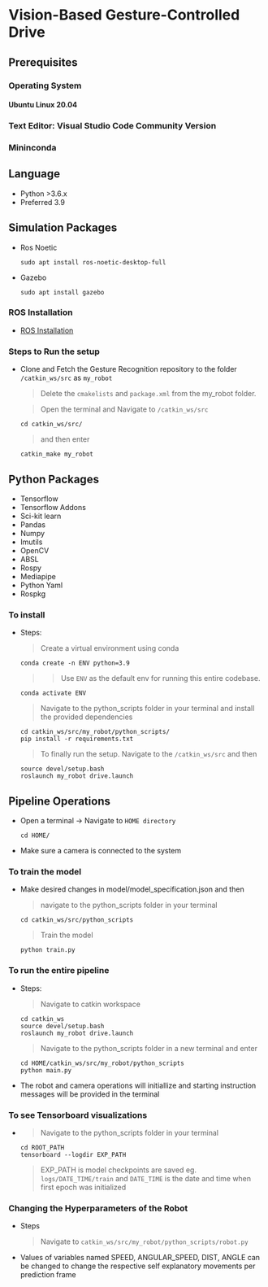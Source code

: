 
# Vision-Based Gesture-Controlled Drive

## Prerequisites

### Operating System

#### Ubuntu Linux 20.04

### Text Editor: Visual Studio Code Community Version

### Mininconda

## Language

* Python >3.6.x
* Preferred 3.9

## Simulation Packages

* Ros Noetic

      sudo apt install ros-noetic-desktop-full

* Gazebo

      sudo apt install gazebo

### ROS Installation

* <a href="http://wiki.ros.org/noetic/Installation/Ubuntu">ROS Installation</a>

### Steps to Run the setup

* Clone and Fetch the Gesture Recognition repository to the folder ```/catkin_ws/src``` as ```my_robot```
    > Delete the ```cmakelists``` and ```package.xml``` from the my_robot folder.

    > Open the terminal and Navigate to ```/catkin_ws/src``` 

      cd catkin_ws/src/
    > and then enter

      catkin_make my_robot

## Python Packages

* Tensorflow
* Tensorflow Addons
* Sci-kit learn
* Pandas
* Numpy
* Imutils
* OpenCV
* ABSL
* Rospy
* Mediapipe
* Python Yaml
* Rospkg

### To install

* Steps:
    > Create a virtual environment using conda

      conda create -n ENV python=3.9
    >> Use ```ENV``` as the default env for running this entire codebase.

      conda activate ENV

    > Navigate to the python_scripts folder in your terminal and install the provided dependencies

      cd catkin_ws/src/my_robot/python_scripts/
      pip install -r requirements.txt

    > To finally run the setup. Navigate to the ```/catkin_ws/src``` and then

      source devel/setup.bash
      roslaunch my_robot drive.launch

## Pipeline Operations

* Open a terminal -> Navigate to ```HOME directory```

      cd HOME/

* Make sure a camera is connected to the system

### To train the model

* Make desired changes in model/model_specification.json and then

    > navigate to the python_scripts folder in your terminal

      cd catkin_ws/src/python_scripts
    > Train the model

      python train.py

### To run the entire pipeline

* Steps:
    > Navigate to catkin workspace

      cd catkin_ws
      source devel/setup.bash
      roslaunch my_robot drive.launch

    > Navigate to the python_scripts folder in a new terminal and enter

      cd HOME/catkin_ws/src/my_robot/python_scripts
      python main.py

* The robot and camera operations will initiallize and starting instruction messages will be provided in the terminal

### To see Tensorboard visualizations

*
    > Navigate to the python_scripts folder in your terminal

      cd ROOT_PATH 
      tensorboard --logdir EXP_PATH 
    > EXP_PATH is model checkpoints are saved eg. ```logs/DATE_TIME/train``` and ```DATE_TIME``` is the date and time when first epoch was initialized

### Changing the Hyperparameters of the Robot

* Steps
    > Navigate to ```catkin_ws/src/my_robot/python_scripts/robot.py```

* Values of variables named SPEED, ANGULAR_SPEED, DIST, ANGLE can be changed to change the respective self explanatory movements per prediction frame
